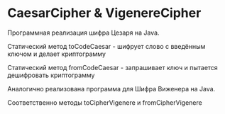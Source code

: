 # CaesarCipher & VigenereCipher
Программная реализация шифра Цезаря на Java.

Статический метод toCodeCaesar - шифрует слово с введённым ключом и делает криптограмму

Статический метод fromCodeCaesar - запрашивает ключ и пытается дешифровать криптограмму


Аналогично реализована программа для Шифра Виженера на Java.

Соответственно методы toCipherVigenere и fromCipherVigenere
